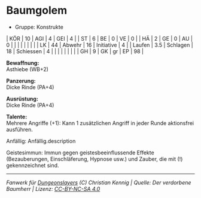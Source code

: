 # Baumgolem  
- Gruppe: Konstrukte  

| KÖR    | 10  | AGI      | 4  | GEI        | 4  |
| ST     | 6   | BE       | 0  | VE         | 0  |
| HÄ     | 2   | GE       | 0  | AU         | 0  |
|        |     |          |    |            |    |
| LK     | 44  | Abwehr   | 16 | Initiative | 4  |
| Laufen | 3.5 | Schlagen | 18 | Schiessen  | 4  |
|        |     |          |    |            |    |
| GH     | 9   | GK       | gr | EP         | 98 |


**Bewaffnung:**  
Asthiebe (WB+2)

**Panzerung:**  
Dicke Rinde (PA+4)

**Ausrüstung:**  
Dicke Rinde (PA+4)

**Talente:**  
Mehrere Angriffe (+1): Kann 1 zusätzlichen Angriff in jeder Runde aktionsfrei ausführen.

Anfällig: Anfällig.description

Geistesimmun: Immun gegen geistesbeeinflussende Effekte (Bezauberungen, Einschläferung, Hypnose usw.) und Zauber, die mit (!) gekennzeichnet sind.





___
*Fanwerk für [Dungeonslayers](https://www.dungeonslayers.net/) (C) Christian Kennig | Quelle: Der verdorbene Baumherr | Lizenz: [CC-BY-NC-SA 4.0](https://creativecommons.org/licenses/by-nc-sa/4.0/deed.de)*